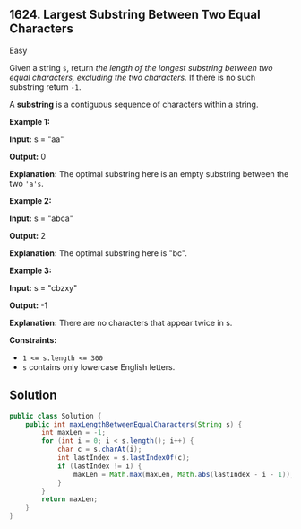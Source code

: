 ## 1624\. Largest Substring Between Two Equal Characters

Easy

Given a string `s`, return _the length of the longest substring between two equal characters, excluding the two characters._ If there is no such substring return `-1`.

A **substring** is a contiguous sequence of characters within a string.

**Example 1:**

**Input:** s = "aa"

**Output:** 0

**Explanation:** The optimal substring here is an empty substring between the two `'a's`.

**Example 2:**

**Input:** s = "abca"

**Output:** 2

**Explanation:** The optimal substring here is "bc".

**Example 3:**

**Input:** s = "cbzxy"

**Output:** -1

**Explanation:** There are no characters that appear twice in s.

**Constraints:**

*   `1 <= s.length <= 300`
*   `s` contains only lowercase English letters.

## Solution

```java
public class Solution {
    public int maxLengthBetweenEqualCharacters(String s) {
        int maxLen = -1;
        for (int i = 0; i < s.length(); i++) {
            char c = s.charAt(i);
            int lastIndex = s.lastIndexOf(c);
            if (lastIndex != i) {
                maxLen = Math.max(maxLen, Math.abs(lastIndex - i - 1));
            }
        }
        return maxLen;
    }
}
```